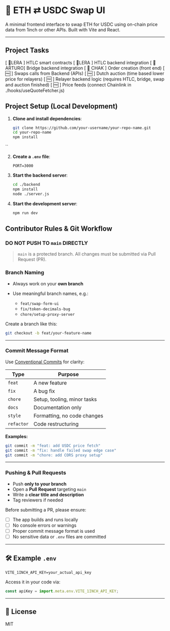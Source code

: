 # 🚀 ETH ⇄ USDC Swap UI

A minimal frontend interface to swap ETH for USDC using on-chain price data from 1inch or other APIs. Built with Vite and React.

---
##  Project Tasks
[ 🚧LERA ] HTLC smart contracts
[ 🚧LERA ] HTLC backend integration
[ 🚧 ARTURO] Bridge backend integration
[ 🚧 CHAK ] Order creation (front end)
[ 🆓 ] Swaps calls from Backend (APIs)
[ 🆓 ] Dutch auction (time based lower price for relayers)
[ 🆓 ] Relayer backend logic (requires HTLC, bridge, swap and auction finished)
[ 🆓 ] Price feeds (connect Chainlink in ./hooks/useQuoteFetcher.js)



##  Project Setup (Local Development)

1. **Clone and install dependencies**:
   ```bash
   git clone https://github.com/your-username/your-repo-name.git
   cd your-repo-name
   npm install
``

2. **Create a `.env` file**:

   ```env
   PORT=3000
   ```

3. **Start the backend server**:

   ```bash
   cd ./backend
   npm install
   node ./server.js
   ```

4. **Start the development server**:

   ```bash
   npm run dev
   ```


## Contributor Rules & Git Workflow

### DO NOT PUSH TO `main` DIRECTLY

> `main` is a protected branch. All changes must be submitted via Pull Request (PR).

### Branch Naming

* Always work on your **own branch**
* Use meaningful branch names, e.g.:

  * `feat/swap-form-ui`
  * `fix/token-decimals-bug`
  * `chore/setup-proxy-server`

Create a branch like this:

```bash
git checkout -b feat/your-feature-name
```

---

### Commit Message Format

Use [Conventional Commits](https://www.conventionalcommits.org/en/v1.0.0/) for clarity:

| Type       | Purpose                     |
| ---------- | --------------------------- |
| `feat`     | A new feature               |
| `fix`      | A bug fix                   |
| `chore`    | Setup, tooling, minor tasks |
| `docs`     | Documentation only          |
| `style`    | Formatting, no code changes |
| `refactor` | Code restructuring          |

**Examples:**

```bash
git commit -m "feat: add USDC price fetch"
git commit -m "fix: handle failed swap edge case"
git commit -m "chore: add CORS proxy setup"
```

---

### Pushing & Pull Requests

* Push **only to your branch**
* Open a **Pull Request** targeting `main`
* Write a **clear title and description**
* Tag reviewers if needed

Before submitting a PR, please ensure:

* [ ] The app builds and runs locally
* [ ] No console errors or warnings
* [ ] Proper commit message format is used
* [ ] No sensitive data or `.env` files are committed

---

## 🛠 Example `.env`

```env
VITE_1INCH_API_KEY=your_actual_api_key
```

Access it in your code via:

```js
const apiKey = import.meta.env.VITE_1INCH_API_KEY;
```

---


## 📄 License

MIT

```